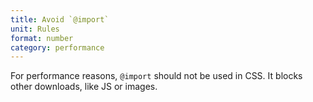 ```yaml
---
title: Avoid `@import`
unit: Rules
format: number
category: performance
---
```


For performance reasons, `@import` should not be used in CSS. It blocks other downloads, like JS or images.
